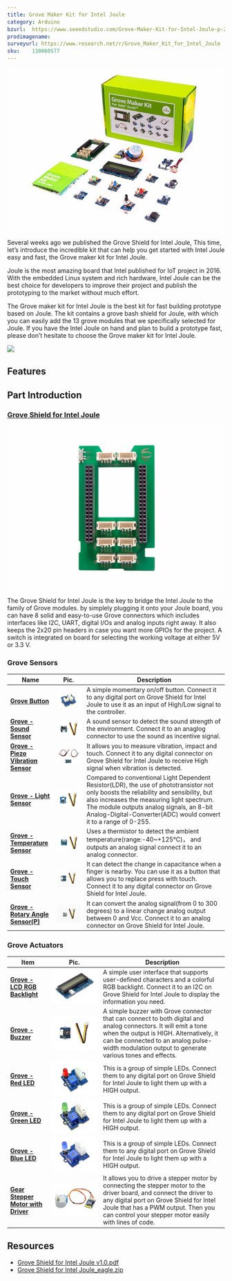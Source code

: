 ```yaml
---
title: Grove Maker Kit for Intel Joule
category: Arduino
bzurl:  https://www.seeedstudio.com/Grove-Maker-Kit-for-Intel-Joule-p-2796.html
prodimagename:
surveyurl: https://www.research.net/r/Grove_Maker_Kit_for_Intel_Joule
sku:    110060577
---
```


![](https://github.com/SeeedDocument/Grove_Maker_Kit_for_Intel_Joule/raw/master/img/wuVn2N00lFDeHDqruNo2IO3v.jpg)

Several weeks ago we published the Grove Shield for Intel Joule, This time, let’s introduce the incredible kit that can help you get started with Intel Joule easy and fast, the Grove maker kit for Intel Joule.

Joule is the most amazing board that Intel published for IoT project in 2016. With the embedded Linux system and rich hardware, Intel Joule can be the best choice for developers to improve their project and publish the prototyping to the market without much effort.

The Grove maker kit for Intel Joule is the best kit for fast building prototype based on Joule. The kit contains a grove bash shield for Joule, with which you can easily add the 13 grove modules that we specifically selected for Joule. If you have the Intel Joule on hand and plan to build a prototype fast, please don’t hesitate to choose the Grove maker kit for Intel Joule.

[![](https://github.com/SeeedDocument/Seeed-WiKi/raw/master/docs/images/300px-Get_One_Now_Banner-ragular.png)](https://www.seeedstudio.com/Grove-Maker-Kit-for-Intel-Joule-p-2796.html)

## Features


## Part Introduction

### [Grove Shield for Intel Joule](https://www.seeedstudio.com/Grove-Shield-for-Intel-Joule-p-2782.html)
![](https://github.com/SeeedDocument/Grove_Maker_Kit_for_Intel_Joule/raw/master/img/grove%20shield%20for%20intel%20joule.jpg)

The Grove Shield for Intel Joule is the key to bridge the Intel Joule to the family of Grove modules. by simplely plugging it onto your Joule board, you can have 8 solid and easy-to-use Grove connectors which includes interfaces like I2C, UART, digital I/Os and analog inputs right away. It also keeps the 2x20 pin headers in case you want more GPIOs for the project. A switch is integrated on board for selecting the working voltage at either 5V or 3.3 V.

### Grove Sensors

|Name|Pic.|Description|
|---|---|---|
|[**Grove Button**](https://www.seeedstudio.com/Grove-Button-p-766.html)|![](https://github.com/SeeedDocument/Grove_Maker_Kit_for_Intel_Joule/raw/master/img/Grove%20-%20Button.jpg)|A simple momentary on/off button. Connect it to any digital port on Grove Shield for Intel Joule to use it as an input of High/Low signal to the controller.|
|[**Grove - Sound Sensor**](https://www.seeedstudio.com/Grove-Sound-Sensor-p-752.html)|![](https://github.com/SeeedDocument/Grove_Maker_Kit_for_Intel_Joule/raw/master/img/grove%20-%20sound%20sensor.jpg)|A sound sensor to detect the sound strength of the environment. Connect it to an anaglog connector to use the sound as incentive signal.|
|[**Grove - Piezo Vibration Sensor**](https://www.seeedstudio.com/Grove-Piezo-Vibration-Sensor-p-1411.html)|![](https://github.com/SeeedDocument/Grove_Maker_Kit_for_Intel_Joule/raw/master/img/Grove%20-%20Piezo%20Vibration%20Sensor.jpg)|It allows you to measure vibration, impact and touch. Connect it to any digital connector on Grove Shield for Intel Joule to receive High signal when vibration is detected.|
|[**Grove - Light Sensor**](https://www.seeedstudio.com/Grove-Light-Sensor-p-746.html)|![](https://github.com/SeeedDocument/Grove_Maker_Kit_for_Intel_Joule/raw/master/img/grove%20-%20light%20sensor.jpg)|Compared to conventional Light Dependent Resistor(LDR), the use of phototransistor not only boosts the reliability and sensibility, but also increases the measuring light spectrum. The module outputs analog signals, an 8-bit Analog-Digital-Converter(ADC) would convert it to a range of 0-255.|
|[**Grove - Temperature Sensor**](https://www.seeedstudio.com/Grove-Temperature-Sensor-p-774.html)|![](https://github.com/SeeedDocument/Grove_Maker_Kit_for_Intel_Joule/raw/master/img/Grove%20-%20Temperature%20Sensor.jpg)|Uses a thermistor to detect the ambient temperature(range:-40~+125℃)， and outputs an analog signal connect it to an analog connector.|
|[**Grove - Touch Sensor**](https://www.seeedstudio.com/Grove-Touch-Sensor-p-747.html)|![](https://github.com/SeeedDocument/Grove_Maker_Kit_for_Intel_Joule/raw/master/img/Grove%20-%20Touch%20Sensor.jpg)|It can detect the change in capacitance when a finger is nearby. You can use it as a button that allows you to replace press with touch. Connect it to any digital connector on Grove Shield for Intel Joule.|
|[**Grove - Rotary Angle Sensor(P)**](https://www.seeedstudio.com/Grove-Rotary-Angle-Sensor(P)-p-1242.html)|![](https://github.com/SeeedDocument/Grove_Maker_Kit_for_Intel_Joule/raw/master/img/Grove%20-%20Rotary%20Angle%20Sensor.jpg)|It can convert the analog signal(from 0 to 300 degrees) to a linear change analog output between 0 and Vcc. Connect it to an analog connector on Grove Shield for Intel Joule.|



### Grove Actuators
|Item|Pic.|Description|
|--|--|--|
|[**Grove - LCD RGB Backlight**](https://www.seeedstudio.com/Grove-LCD-RGB-Backlight-p-1643.html)|![](https://github.com/SeeedDocument/Grove_Maker_Kit_for_Intel_Joule/raw/master/img/Grove%20-%20LCD%20RGB%20Backlight.jpg)|A simple user interface that supports user-defined characters and a colorful RGB backlight. Connect it to an I2C on Grove Shield for Intel Joule to display the information you need.|
|[**Grove - Buzzer**](https://www.seeedstudio.com/Grove-Buzzer-p-768.html)|![](https://github.com/SeeedDocument/Grove_Maker_Kit_for_Intel_Joule/raw/master/img/grove%20-%20buzzer.jpg)|A simple buzzer with Grove connector that can connect to both digital and analog connectors. It will emit a tone when the output is HIGH. Alternatively, it can be connected to an analog pulse-width modulation output to generate various tones and effects.|
|[**Grove - Red LED**](https://www.seeedstudio.com/Grove-Red-LED-p-1142.html)|![](https://github.com/SeeedDocument/Grove_Maker_Kit_for_Intel_Joule/raw/master/img/Red%20LED.jpg)|This is a group of simple LEDs. Connect them to any digital port on Grove Shield for Intel Joule to light them up with a HIGH output.|
|[**Grove -Green LED**](https://www.seeedstudio.com/Grove-Green-LED-p-1144.html)|![](https://github.com/SeeedDocument/Grove_Maker_Kit_for_Intel_Joule/raw/master/img/Grove%20-%20Green%20LED.jpg)|This is a group of simple LEDs. Connect them to any digital port on Grove Shield for Intel Joule to light them up with a HIGH output.|
|[**Grove - Blue LED**](https://www.seeedstudio.com/Grove-Blue-LED-p-1139.html)|![](https://github.com/SeeedDocument/Grove_Maker_Kit_for_Intel_Joule/raw/master/img/Grove%20-%20Blue%20LED.jpg)|This is a group of simple LEDs. Connect them to any digital port on Grove Shield for Intel Joule to light them up with a HIGH output.|
|[**Gear Stepper Motor with Driver**](https://www.seeedstudio.com/Gear-Stepper-Motor-with-Driver-p-1685.html)|![](https://github.com/SeeedDocument/Grove_Maker_Kit_for_Intel_Joule/raw/master/img/Motor%20with%20Driver.jpg)|It allows you to drive a stepper motor by connecting the stepper motor to the driver board, and connect the driver to any digital port on Grove Shield for Intel Joule that has a PWM output. Then you can control your stepper motor easily with lines of code.


## Resources
- [Grove Shield for Intel Joule v1.0.pdf](https://github.com/SeeedDocument/Grove_Maker_Kit_for_Intel_Joule/raw/master/res/Grove%20Shield%20for%20Intel%20Joule%20v1.0.pdf)
- [Grove Shield for Intel Joule_eagle.zip](https://github.com/SeeedDocument/Grove_Maker_Kit_for_Intel_Joule/raw/master/res/Grove%20Shield%20for%20Intel%20Joule_eagle.zip)
